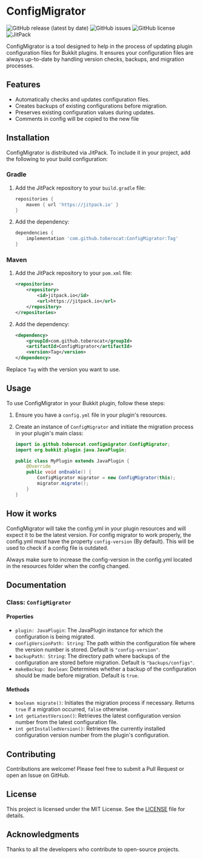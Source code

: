 # ConfigMigrator

![GitHub release (latest by date)](https://img.shields.io/github/v/release/toberocat/ConfigMigrator)
![GitHub issues](https://img.shields.io/github/issues/toberocat/ConfigMigrator)
![GitHub license](https://img.shields.io/github/license/toberocat/ConfigMigrator)
![JitPack](https://img.shields.io/jitpack/v/github/toberocat/ConfigMigrator)

ConfigMigrator is a tool designed to help in the process of updating plugin configuration files for Bukkit
plugins. It ensures your configuration files are always up-to-date by handling version checks, backups, and migration
processes.

## Features

- Automatically checks and updates configuration files.
- Creates backups of existing configurations before migration.
- Preserves existing configuration values during updates.
- Comments in config will be copied to the new file

## Installation

ConfigMigrator is distributed via JitPack. To include it in your project, add the following to your build configuration:

### Gradle

1. Add the JitPack repository to your `build.gradle` file:

    ```groovy
    repositories {
        maven { url 'https://jitpack.io' }
    }
    ```

2. Add the dependency:

    ```groovy
    dependencies {
        implementation 'com.github.toberocat:ConfigMigrator:Tag'
    }
    ```

### Maven

1. Add the JitPack repository to your `pom.xml` file:

    ```xml
    <repositories>
        <repository>
            <id>jitpack.io</id>
            <url>https://jitpack.io</url>
        </repository>
    </repositories>
    ```

2. Add the dependency:

    ```xml
    <dependency>
        <groupId>com.github.toberocat</groupId>
        <artifactId>ConfigMigrator</artifactId>
        <version>Tag</version>
    </dependency>
    ```

Replace `Tag` with the version you want to use.

## Usage

To use ConfigMigrator in your Bukkit plugin, follow these steps:

1. Ensure you have a `config.yml` file in your plugin's resources.

2. Create an instance of `ConfigMigrator` and initiate the migration process in your plugin's main class:

    ```java
    import io.github.toberocat.configmigrator.ConfigMigrator;
    import org.bukkit.plugin.java.JavaPlugin;

    public class MyPlugin extends JavaPlugin {
        @Override
        public void onEnable() {
            ConfigMigrator migrator = new ConfigMigrator(this);
            migrator.migrate();
        }
    }
    ```

## How it works

ConfigMigrator will take the config.yml in your plugin resources and will expect it to be the latest version. For
config
migrator to work properly, the config.yml must have the property `config-version` (By default). This will be used to
check if a config file is outdated.

Always make sure to increase the config-version in the config.yml located in the resources folder when the config
changed.

## Documentation

### Class: `ConfigMigrator`

#### Properties

- `plugin: JavaPlugin`: The JavaPlugin instance for which the configuration is being migrated.
- `configVersionPath: String`: The path within the configuration file where the version number is stored. Default
  is `"config-version"`.
- `backupPath: String`: The directory path where backups of the configuration are stored before migration. Default
  is `"backups/configs"`.
- `makeBackup: Boolean`: Determines whether a backup of the configuration should be made before migration. Default
  is `true`.

#### Methods

- `boolean migrate()`: Initiates the migration process if necessary. Returns `true` if a migration occurred, `false`
  otherwise.
- `int getLatestVersion()`: Retrieves the latest configuration version number from the latest configuration file.
- `int getInstalledVersion()`: Retrieves the currently installed configuration version number from the plugin's
  configuration.

## Contributing

Contributions are welcome! Please feel free to submit a Pull Request or open an Issue on GitHub.

## License

This project is licensed under the MIT License. See the [LICENSE](LICENSE) file for details.

## Acknowledgments

Thanks to all the developers who contribute to open-source projects.

